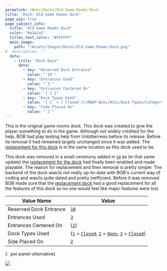 ```yaml
---
permalink: /Wiki/Docks/Old-Game-Rooms-Dock
title: "Dock: Old Game Rooms Dock"
page_wip: true
page_subject_info:
  title: "Old Game Rooms Dock"
  color: "#a3a2a5"
  titles_text_color: "#FFFFFF"
  main_image:
    path: "/Assets/Images/Docks/Old-Game-Rooms-Dock.png"
#  description: ""
  data:
    - title: "Dock Data"
      data:
        - key: "Reserved Dock Entrance"
          value: "`10`"
        - key: "Entrances Used"
          value: "`3`"
        - key: "Entrances Centered On"
          value: "{`2`}"
        - key: "Dock Types Used"
          value: "{`1` = [`Closed`](/RBAP-Wiki/Wiki/Dock-Types/Category/In-Game#closed), `2` = [`Open`](/RBAP-Wiki/Wiki/Dock-Types/Open), `3` = [`Closed`](/RBAP-Wiki/Wiki/Dock-Types/Category/In-Game#closed)}"
        - key: "Side Placed On"
          value: "`2`"
---
```


This is the original game rooms dock. This dock was created to give the player something to do in the game. Although not widely credited for the help, BOB had play testing help from Unbitterness before its release. Before its removal it had remained largely unchanged since it was added. The [replacement for this dock](/RBAP-Wiki/Wiki/Docks/Game-Rooms-Dock) is in the same location as this dock used to be.

This dock was removed in a small ceremony added in [`V4`](/RBAP-Wiki/Wiki/Value-Types#rbap-version) as (in that same update) the [replacement for the dock](/RBAP-Wiki/Wiki/Docks/Game-Rooms-Dock) had finally been enabled and made playable. The reason for replacement and then removal is pretty simple: The backend of the dock was/is not really up-to-date with BOB's current way of coding and was/is quite dated and pretty inefficient. Before it was removed BOB made sure that the [replacement dock](/RBAP-Wiki/Wiki/Docks/Game-Rooms-Dock) had a good replacement for all the features of this dock so no one would feel like major features were lost.

| Value Name             | Value |
|-|-|
| Reserved Dock Entrance | [`10`](/RBAP-Wiki/Wiki/Value-Types#number) |
| Entrances Used         | [`3`](/RBAP-Wiki/Wiki/Value-Types#number) |
| Entrances Centered On  | {[`2`](/RBAP-Wiki/Wiki/Value-Types#number)} |
| Dock Types Used        | {[`1`](/RBAP-Wiki/Wiki/Value-Types#number) = [`Closed`](/RBAP-Wiki/Wiki/Dock-Types/Category/In-Game#closed), [`2`](/RBAP-Wiki/Wiki/Value-Types#number) = [`Open`](/RBAP-Wiki/Wiki/Dock-Types/Open), [`3`](/RBAP-Wiki/Wiki/Value-Types#number) = [`Closed`](/RBAP-Wiki/Wiki/Dock-Types/Category/In-Game#closed)} |
| Side Placed On         | [`2`](/RBAP-Wiki/Wiki/Value-Types#number) |
{: .psi-panel-alternative}

![](/RBAP-Wiki/Assets/Images/Docks/Old-Game-Rooms-Dock.png)